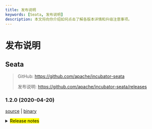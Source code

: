 ```yaml
---
title: 发布说明
keywords: [Seata, 发布说明]
description: 本文将向你介绍如何点击了解各版本详情和升级注意事项。
---
```



# 发布说明

## Seata

> GitHub: https://github.com/apache/incubator-seata 
> 
> 发布说明: https://github.com/apache/incubator-seata/releases

### 1.2.0 (2020-04-20)

 [source](https://github.com/apache/incubator-seata/archive/v1.2.0.zip) |
 [binary](https://github.com/apache/incubator-seata/releases/download/v1.2.0/seata-server-1.2.0.zip) 
<details>
  <summary><mark>Release notes</mark></summary>

  ### Seata 1.2.0

  Seata 1.2.0 发布。

  Seata 是一款开源的分布式事务解决方案，提供高性能和简单易用的分布式事务服务。

  此版本更新如下：

  ### feature：
  - [[#2381](https://github.com/apache/incubator-seata/pull/2381)] 支持 XA 事务模式
  - [[#2206](https://github.com/apache/incubator-seata/pull/2206)] 支持 REQUIRED、REQUIRES_NEW、SUPPORTS 和 NOT_SUPPORTED 事务传播模式
  - [[#2112](https://github.com/apache/incubator-seata/pull/2112)] 支持 SQL 的批量更新和批量删除
  - [[#2275](https://github.com/apache/incubator-seata/pull/2275)] TCC 模式支持 HSF 调用
  - [[#2108](https://github.com/apache/incubator-seata/pull/2108)] 支持 zip、bzip2、7z 压缩
  - [[#2328](https://github.com/apache/incubator-seata/pull/2328)] server 支持 mysql5.x 和 mysql8.x 类隔离加载        
  - [[#2367](https://github.com/apache/incubator-seata/pull/2367)] 支持 Nacos 1.2 权限配置
  - [[#2359](https://github.com/apache/incubator-seata/pull/2359)] 支持 NEVER、MANDATORY 事务传播模式 和 事务挂起恢复 API
  - [[#2418](https://github.com/apache/incubator-seata/pull/2418)] 支持 fst 序列化
  - [[#2135](https://github.com/apache/incubator-seata/pull/2135)] 支持 SPI 定义 scope
  - [[#2370](https://github.com/apache/incubator-seata/pull/2370)] 支持 failureHandler 从 Spring 容器注入
  - [[#2481](https://github.com/apache/incubator-seata/pull/2481)] 支持数据库连接池的 max-wait 配置
  - [[#2379](https://github.com/apache/incubator-seata/pull/2379)] 支持使用 Nacos 注册服务时自定义服务名
  - [[#2308](https://github.com/apache/incubator-seata/pull/2308)] 增加 Saga 模式是否注册分支的开关
  - [[#2301](https://github.com/apache/incubator-seata/pull/2301)] 支持 postgresql 的 default 和 nextval 语法支持


  ### bugfix：
  - [[#2575](https://github.com/apache/incubator-seata/pull/2575)] 修复 executeBatch 无法获取 targetSql 问题
  - [[#2283](https://github.com/apache/incubator-seata/pull/2283)] 修复 oracle 获取 tableMeta 失败问题
  - [[#2312](https://github.com/apache/incubator-seata/pull/2312)] 修复 SeataDataSourceBeanPostProcessor 启动判断条件
  - [[#2309](https://github.com/apache/incubator-seata/pull/2309)] 修复数据库 timestamp 类型反序列化丢失 nano 精度问题
  - [[#2292](https://github.com/apache/incubator-seata/pull/2292)] 修复一些未转驼峰风格的配置项
  - [[#2306](https://github.com/apache/incubator-seata/pull/2306)] 修复 maven-enforcer-plugin 打包版本的限制
  - [[#2287](https://github.com/apache/incubator-seata/pull/2287)] 修复全局锁重试时 connection context 未移除问题
  - [[#2361](https://github.com/apache/incubator-seata/pull/2361)] 修复错误的配置项名称
  - [[#2333](https://github.com/apache/incubator-seata/pull/2333)] 修复由于脏写导致回滚失败错误的日志输出
  - [[#2390](https://github.com/apache/incubator-seata/pull/2390)] 修复同步脚本中配置项对于含有空格的处理
  - [[#2408](https://github.com/apache/incubator-seata/pull/2408)] 修复 postgresql undo_log 建表脚本缺少 sequence
  - [[#2391](https://github.com/apache/incubator-seata/pull/2391)] 修复获取配置异常导致的 CPU 飙升问题
  - [[#2427](https://github.com/apache/incubator-seata/pull/2427)] 修复 debug时 调用StringUtils.toString(o) 栈溢出问题
  - [[#2384](https://github.com/apache/incubator-seata/pull/2384)] 修复 Saga模式 StateMachineRepository#getStateMachineById 方法会覆盖内存中缓存的最新版本的状态机定义问题
  - [[#2323](https://github.com/apache/incubator-seata/pull/2323)] 修复数据源自动代理问题
  - [[#2466](https://github.com/apache/incubator-seata/pull/2466)] 修复文件存储模式多线程变量可见性问题
  - [[#2349](https://github.com/apache/incubator-seata/pull/2349)] 修复批量 insert 不同主键类型检查
  - [[#2479](https://github.com/apache/incubator-seata/pull/2479)] 修复postgresql schema 非小写问题
  - [[#2449](https://github.com/apache/incubator-seata/pull/2449)] 修复 server 启动时无法获取表结构问题
  - [[#2505](https://github.com/apache/incubator-seata/pull/2505)] 修复 session store 路径判断条件
  - [[#2456](https://github.com/apache/incubator-seata/pull/2456)] 修复 server 极端异常情况下编码错误问题
  - [[#2495](https://github.com/apache/incubator-seata/pull/2495)] 修复 NPE 和减少lockKey 为 null 时的分支注册请求
  - [[#2490](https://github.com/apache/incubator-seata/pull/2490)] 修复 RpcContext.addResource 参数为 null 的处理判断
  - [[#2419](https://github.com/apache/incubator-seata/pull/2419)] 修复 http 部分的集成测试失败问题
  - [[#2535](https://github.com/apache/incubator-seata/pull/2535)] 修复 config.txt 中错误的配置名称
  - [[#2524](https://github.com/apache/incubator-seata/pull/2524)] 修复客户端注册服务名配置冗余导致的配置不一致问题
  - [[#2473](https://github.com/apache/incubator-seata/pull/2473)] 修复文件存储模式刷盘条件的判断逻辑
  - [[#2455](https://github.com/apache/incubator-seata/pull/2455)] 修复子模块下无法执行copyright 和 checkstyle maven 插件问题


  ### optimize： 
  - [[#2409](https://github.com/apache/incubator-seata/pull/2409)] 当 undolog 和 lockKey 为空时减少不必要的db 和 server 交互
  - [[#2329](https://github.com/apache/incubator-seata/pull/2329)] 按照不同的存储模式重构抽象相关逻辑
  - [[#2354](https://github.com/apache/incubator-seata/pull/2354)] 优化 spring cloud config 不支持 listener 的逻辑
  - [[#2320](https://github.com/apache/incubator-seata/pull/2320)] 优化 protostuff 和 kryo 序列化 timestamp 类型的逻辑，提升序列化性能
  - [[#2307](https://github.com/apache/incubator-seata/pull/2307)] 优化事务模式切换时的事务上下文逻辑
  - [[#2364](https://github.com/apache/incubator-seata/pull/2364)] 优化启动时不必要的类初始化加载
  - [[#2368](https://github.com/apache/incubator-seata/pull/2368)] 增加zk 作为注册中心和配置中心缺少的配置属性
  - [[#2351](https://github.com/apache/incubator-seata/pull/2351)] 增加获取本地全局事务状态的接口
  - [[#2529](https://github.com/apache/incubator-seata/pull/2529)] 优化 druid 连接池参数
  - [[#2288](https://github.com/apache/incubator-seata/pull/2288)] 忽略 mock 测试部分的单元测试覆盖度
  - [[#2297](https://github.com/apache/incubator-seata/pull/2297)] 移除重复 pom 依赖
  - [[#2336](https://github.com/apache/incubator-seata/pull/2336)] 添加使用用户的 logo
  - [[#2348](https://github.com/apache/incubator-seata/pull/2348)] 去除重复的配置项
  - [[#2362](https://github.com/apache/incubator-seata/pull/2362)] 优化按频率打印堆栈 stackTraceLogger 的方法
  - [[#2382](https://github.com/apache/incubator-seata/pull/2382)] 优化 RegistryFactory 为单例模式 和 RegistryType 的判断逻辑
  - [[#2400](https://github.com/apache/incubator-seata/pull/2400)] 优化 UUIDGenerator 的魔数逻辑
  - [[#2397](https://github.com/apache/incubator-seata/pull/2397)] 修复 typo
  - [[#2407](https://github.com/apache/incubator-seata/pull/2407)] 修复可能导致 NPE 的逻辑
  - [[#2402](https://github.com/apache/incubator-seata/pull/2402)] 优化 RM 和 TM 的注册日志
  - [[#2422](https://github.com/apache/incubator-seata/pull/2422)] 增加文档的 script 链接
  - [[#2440](https://github.com/apache/incubator-seata/pull/2440)] 优化联系我们和启动日志
  - [[#2445](https://github.com/apache/incubator-seata/pull/2445)] 优化 kryo 和 fst 的注册方法
  - [[#2372](https://github.com/apache/incubator-seata/pull/2372)] 将 lock store sql 重构为 SPI 实现
  - [[#2453](https://github.com/apache/incubator-seata/pull/2453)] 优化不必要的 server 配置项
  - [[#2369](https://github.com/apache/incubator-seata/pull/2369)] 将 log store sql 重构为 SPI 实现
  - [[#2526](https://github.com/apache/incubator-seata/pull/2526)] 优化 seata-spring-boot-starter 的启动日志
  - [[#2530](https://github.com/apache/incubator-seata/pull/2530)] 移除 netty 的 connPool
  - [[#2489](https://github.com/apache/incubator-seata/pull/2489)] 优化 exceptionHandler 的方法签名
  - [[#2494](https://github.com/apache/incubator-seata/pull/2494)] 移除不必要的代码
  - [[#2523](https://github.com/apache/incubator-seata/pull/2523)] server 按照频率输出不正常事务的异常详细堆栈信息
  - [[#2549](https://github.com/apache/incubator-seata/pull/2549)] 优化 ZookeeperConfiguration 日志级别和异常信息不打印的问题 
  - [[#2558](https://github.com/apache/incubator-seata/pull/2558)] 规范统一 config 和 server 模块的日志
  - [[#2464](https://github.com/apache/incubator-seata/pull/2464)] 增强 Saga 状态流程设计器
  - [[#2553](https://github.com/apache/incubator-seata/pull/2553)] 增加使用同步脚本的一些说明

  Thanks to these contributors for their code commits. Please report an unintended omission.  
  - [slievrly](https://github.com/slievrly) 
  - [funky-eyes](https://github.com/funky-eyes) 
  - [ph3636](https://github.com/ph3636) 
  - [lightClouds917](https://github.com/lightClouds917) 
  - [l81893521](https://github.com/l81893521) 
  - [jsbxyyx](https://github.com/jsbxyyx) 
  - [objcoding](https://github.com/objcoding) 
  - [CharmingRabbit](https://github.com/CharmingRabbit) 
  - [xingfudeshi](https://github.com/xingfudeshi) 
  - [lovepoem](https://github.com/lovepoem) 
  - [SevenSecondsOfMemory](https://github.com/SevenSecondsOfMemory ) 
  - [zjinlei](https://github.com/zjinlei) 
  - [ggndnn](https://github.com/ggndnn) 
  - [tauntongo](https://github.com/tauntongo) 
  - [threefish](https://github.com/threefish) 
  - [helloworlde](https://github.com/helloworlde) 
  - [long187](https://github.com/long187) 
  - [jaspercloud](https://github.com/jaspercloud) 
  - [dk-lockdown](https://github.com/dk-lockdown) 
  - [wxbty](https://github.com/wxbty) 
  - [sharajava](https://github.com/sharajava) 
  - [ppj19891020](https://github.com/ppj19891020) 
  - [YuKongEr](https://github.com/YuKongEr) 
  - [Zh1Cheung](https://github.com/Zh1Cheung) 
  - [wangwei-ying](https://github.com/wangwei-ying) 
  - [mxszs](https://github.com/mxszs) 
  - [q294881866](https://github.com/q294881866)  
  - [HankDevelop](https://github.com/HankDevelop)  

  Also, we receive many valuable issues, questions and advices from our community. Thanks for you all.

   #### Link
   - **Seata:** https://github.com/apache/incubator-seata  
   - **Seata-Samples:** https://github.com/apache/incubator-seata-samples   
   - **Release:** https://github.com/apache/incubator-seata/releases
   - **WebSite:** https://seata.io

</details>
